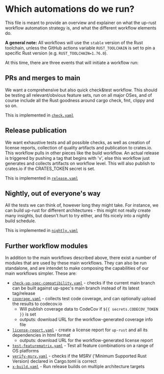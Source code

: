 # Which automations do we run?

This file is meant to provide an overview and explainer on what the up-rust workflow automation strategy is, and what the different workflow elements do.

__A general note:__ All workflows will use the `stable` version of the Rust toolchain, unless the GitHub actions variable `RUST_TOOLCHAIN` is set to pin a specific Rust version (e.g. ```RUST_TOOLCHAIN=1.76.0```).

At this time, there are three events that will initiate a workflow run:

## PRs and merges to main

We want a comprehensive but also quick check&test workflow. This should be testing all relevant/obvious feature sets, run on all major OSes, and of course include all the Rust goodness around cargo check, fmt, clippy and so on.

This is implemented in [`check.yaml`](check.yaml)

## Release publication

We want exhaustive tests and all possible checks, as well as creation of license reports, collection of quality artifacts and publication to crates.io. This workflow pulls in other pieces like the build workflow. An actual release is triggered by pushing a tag that begins with 'v', else this workflow just generates and collects artifacts on workflow level. This will also publish to crates.io if the CRATES_TOKEN secret is set.

This is implemented in [`release.yaml`](release.yaml)

## Nightly, out of everyone's way

All the tests we can think of, however long they might take. For instance, we can build up-rust for different architectures - this might not really create many insights, but doesn't hurt to try either, and fits nicely into a nightly build schedule.

This is implemented in [`nightly.yaml`](nightly.yaml)

## Further workflow modules

In addition to the main workflows described above, there exist a number of modules that are used by these main workflows. They can also be run standalone, and are intendet to make composing the capabilities of our main workflows simpler. These are:

- [`check-up-spec-compatibility.yaml`](check-up-spec-compatibility.yaml) - checks if the current main branch can be built against up-spec's main branch instead of its latest tag/release
- [`coverage.yaml`](coverage.yaml) - collects test code coverage, and can optionally upload the results to codecov.io
  - Will publish coverage data to CodeCov if `${{ secrets.CODECOV_TOKEN }}` is set
  - outputs: download URL for the workflow-generated coverage info file
- [`license-report.yaml`](license-report.yaml) - create a license report for `up-rust` and all its dependencies in html format
  - outputs: download URL for the workflow-generated license report
- [`test-featurematrix.yaml`](test-featurematrix.yaml) - Test all feature combinations on a range of OS platforms
- [`verify-msrv.yaml`](verify-msrv.yaml) - checks if the MSRV ('Minimum Supported Rust Version) declared in Cargo.toml is correct
- [`x-build.yaml`](x-build.yaml) - Run release builds on multiple architecture targets
